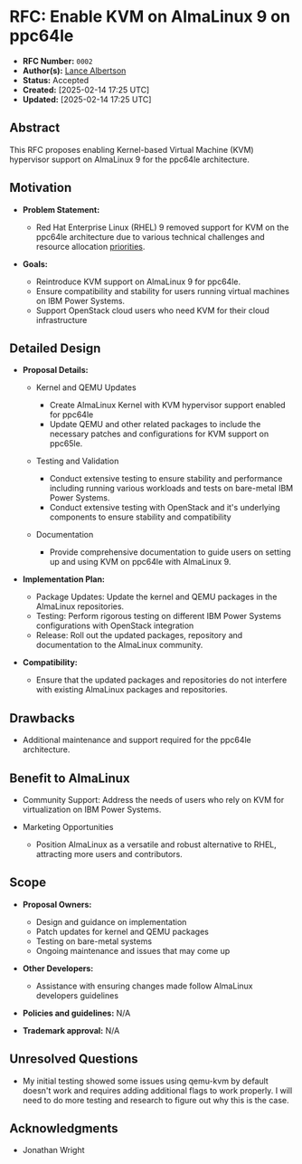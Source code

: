 # RFC: Enable KVM on AlmaLinux 9 on ppc64le

* **RFC Number:** `0002`
* **Author(s):** [Lance Albertson](lance@osuosl.org)
* **Status:** Accepted
* **Created:** [2025-02-14 17:25 UTC]
* **Updated:** [2025-02-14 17:25 UTC]

## Abstract

This RFC proposes enabling Kernel-based Virtual Machine (KVM) hypervisor support
on AlmaLinux 9 for the ppc64le architecture.

## Motivation

* **Problem Statement:**

   * Red Hat Enterprise Linux (RHEL) 9 removed support for KVM on the ppc64le
     architecture due to various technical challenges and resource allocation
     [priorities](https://docs.redhat.com/en/documentation/red_hat_enterprise_linux/9/html-single/considerations_in_adopting_rhel_9/index#ref_changes-to-kvm_assembly_virtualization).

* **Goals:**

   * Reintroduce KVM support on AlmaLinux 9 for ppc64le.
   * Ensure compatibility and stability for users running virtual machines on IBM Power Systems.
   * Support OpenStack cloud users who need KVM for their cloud infrastructure

## Detailed Design

* **Proposal Details:**

   * Kernel and QEMU Updates

      * Create AlmaLinux Kernel with KVM hypervisor support enabled for ppc64le
      * Update QEMU and other related packages to include the necessary patches
        and configurations for KVM support on ppc65le.
   * Testing and Validation

      * Conduct extensive testing to ensure stability and performance including
        running various workloads and tests on bare-metal IBM Power Systems.
      * Conduct extensive testing with OpenStack and it's underlying components
        to ensure stability and compatibility
   * Documentation

      * Provide comprehensive documentation to guide users on setting up and
        using KVM on ppc64le with AlmaLinux 9.

* **Implementation Plan:**

   * Package Updates: Update the kernel and QEMU packages in the AlmaLinux
     repositories.
   * Testing: Perform rigorous testing on different IBM Power Systems
     configurations with OpenStack integration
   * Release: Roll out the updated packages, repository and documentation to the
     AlmaLinux community.

* **Compatibility:**

   * Ensure that the updated packages and repositories do not interfere with
     existing AlmaLinux packages and repositories.

## Drawbacks

* Additional maintenance and support required for the ppc64le architecture.

## Benefit to AlmaLinux

* Community Support: Address the needs of users who rely on KVM for virtualization on IBM Power Systems.
* Marketing Opportunities

   * Position AlmaLinux as a versatile and robust alternative to RHEL, attracting more users and contributors.

## Scope

* **Proposal Owners:**

   * Design and guidance on implementation
   * Patch updates for kernel and QEMU packages
   * Testing on bare-metal systems
   * Ongoing maintenance and issues that may come up
* **Other Developers:**

   * Assistance with ensuring changes made follow AlmaLinux developers guidelines
* **Policies and guidelines:** N/A
* **Trademark approval:** N/A

## Unresolved Questions

* My initial testing showed some issues using qemu-kvm by default doesn't work and requires adding additional flags to
  work properly. I will need to do more testing and research to figure out why this is the case.

## Acknowledgments

* Jonathan Wright
